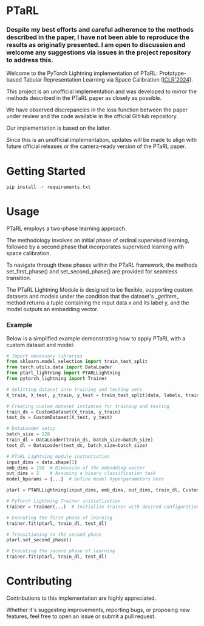 # PTaRL

### Despite my best efforts and careful adherence to the methods described in the paper, I have not been able to reproduce the results as originally presented. I am open to discussion and welcome any suggestions via issues in the project repository to address this.

Welcome to the PyTorch Lightning implementation of PTaRL: Prototype-based Tabular Representation Learning via Space Calibration ([ICLR'2024](https://openreview.net/forum?id=G32oY4Vnm8&referrer=%5Bthe%20profile%20of%20Hangting%20Ye%5D(%2Fprofile%3Fid%3D~Hangting_Ye1))). 

This project is an unofficial implementation and was developed to mirror the methods described in the PTaRL paper as closely as possible. 

We have observed discrepancies in the loss function between the paper under review and the code available in the official GitHub repository.

Our implementation is based on the latter.

Since this is an unofficial implementation, updates will be made to align with future official releases or the camera-ready version of the PTaRL paper.

# Getting Started

```sh
pip install -r requirements.txt
```

# Usage

PTaRL employs a two-phase learning approach.

The methodology involves an initial phase of ordinal supervised learning, followed by a second phase that incorporates supervised learning with space calibration. 

To navigate through these phases within the PTaRL framework, the methods set_first_phase() and set_second_phase() are provided for seamless transition.

The PTaRL Lightning Module is designed to be flexible, supporting custom datasets and models under the condition that the dataset's \__getitem__ method returns a tuple containing the input data x and its label y, and the model outputs an embedding vector.

### Example

Below is a simplified example demonstrating how to apply PTaRL with a custom dataset and model:


```python
# Import necessary libraries
from sklearn.model_selection import train_test_split
from torch.utils.data import DataLoader
from ptarl_lightning import PTARLLightning
from pytorch_lightning import Trainer

# Splitting dataset into training and testing sets
X_train, X_test, y_train, y_test = train_test_split(data, labels, train_size=0.8, random_state=0, stratify=labels)

# Creating custom dataset instances for training and testing
train_ds = CustomDataset(X_train, y_train)
test_ds = CustomDataset(X_test, y_test)

# DataLoader setup
batch_size = 128
train_dl = DataLoader(train_ds, batch_size=batch_size)
test_dl = DataLoader(test_ds, batch_size=batch_size)

# PTaRL Lightning module instantiation
input_dims = data.shape[1]
emb_dims = 198  # Dimension of the embedding vector
out_dims = 2    # Assuming a binary classification task
model_hparams = {...}  # Define model hyperparameters here

ptarl = PTARLLightning(input_dims, emb_dims, out_dims, train_dl, CustomModel, model_hparams)

# PyTorch Lightning Trainer initialization
trainer = Trainer(...)  # Initialize Trainer with desired configurations

# Executing the first phase of learning
trainer.fit(ptarl, train_dl, test_dl)

# Transitioning to the second phase
ptarl.set_second_phase()

# Executing the second phase of learning
trainer.fit(ptarl, train_dl, test_dl)

```
# Contributing

Contributions to this implementation are highly appreciated. 

Whether it's suggesting improvements, reporting bugs, or proposing new features, feel free to open an issue or submit a pull request.
